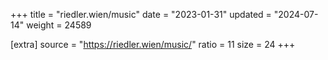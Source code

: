 +++
title = "riedler.wien/music"
date = "2023-01-31"
updated = "2024-07-14"
weight = 24589

[extra]
source = "https://riedler.wien/music/"
ratio = 11
size = 24
+++
